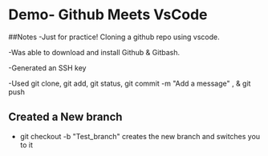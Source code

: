 # Demo- Github Meets VsCode


##Notes
-Just for practice! Cloning a github repo using vscode. 

-Was able to download and install Github & Gitbash. 

-Generated an SSH key

-Used git clone, git add, git status, git commit -m "Add a message" , & git push

## Created a New branch
- git checkout -b "Test_branch" creates the new branch and switches you to it



